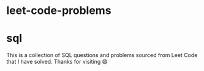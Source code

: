 # leet-code-problems

# sql 
This is a collection of SQL questions and problems sourced from Leet Code that I have solved. 
Thanks for visiting :smile:

